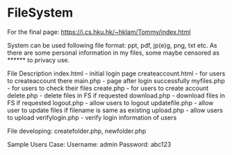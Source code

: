 # FileSystem

For the final page:
https://i.cs.hku.hk/~hklam/Tommy/index.html

System can be used following file format: ppt, pdf, jp(e)g, png, txt etc. 
As there are some personal information in my files, some maybe censored as ****** to privacy use.

File Description
index.html - initial login page 
createaccount.html - for users to createaccount there
main.php - page after login successfully 
myfiles.php - for users to check their files
create.php - for users to create account 
delete.php - delete files in FS if requested
download.php - download files in FS if requested
logout.php - allow users to logout 
updatefile.php - allow user to update files if filename is same as existing
upload.php - allow users to upload
verifylogin.php - verify login information of users 


File developing:
createfolder.php, newfolder.php

Sample Users Case:
Username: admin
Password: abc123

